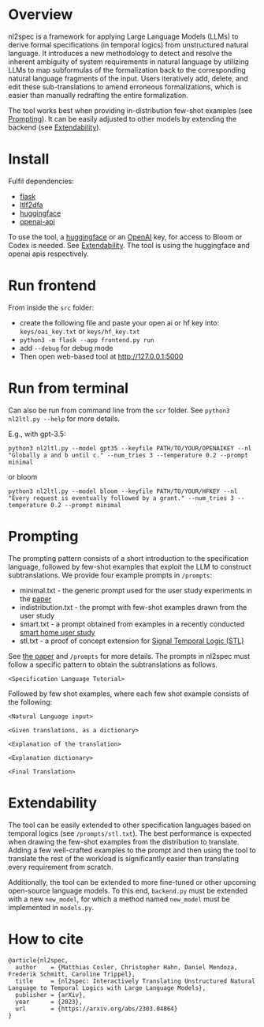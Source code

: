 # Overview

nl2spec is a framework for applying Large Language Models (LLMs) to derive formal specifications (in temporal logics) from unstructured natural language. It introduces a new methodology to detect and resolve the inherent ambiguity of system requirements in natural language by utilizing LLMs to map subformulas of the formalization back to the corresponding natural language fragments of the input. Users iteratively add, delete, and edit these sub-translations to amend erroneous formalizations, which is easier than manually redrafting the entire formalization.

The tool works best when providing in-distribution few-shot examples (see [Prompting](#prompting)). It can be easily adjusted to other models by extending the backend (see [Extendability](#extendability)).

# Install

Fulfil dependencies:
- [flask](https://flask.palletsprojects.com/en/2.2.x/)
- [ltlf2dfa](https://github.com/whitemech/LTLf2DFA)
- [huggingface](https://huggingface.co/)
- [openai-api](https://openai.com/blog/openai-api)

To use the tool, a [huggingface](huggingface.co) or an [OpenAI](openai.com) key, for access to Bloom or Codex is needed. See [Extendability](#extendability). The tool is using the huggingface and openai apis respectively.

# Run frontend

From inside the ```src``` folder:
- create the following file and paste your open ai or hf key into: ```keys/oai_key.txt``` or ```keys/hf_key.txt```
- ```python3 -m flask --app frontend.py run```
- add ```--debug``` for debug mode
- Then open web-based tool at http://127.0.0.1:5000

# Run from terminal

Can also be run from command line from the ```scr``` folder. See ```python3 nl2ltl.py --help``` for more details.

E.g., with gpt-3.5:

```python3 nl2ltl.py --model gpt35 --keyfile PATH/TO/YOUR/OPENAIKEY --nl "Globally a and b until c." --num_tries 3 --temperature 0.2 --prompt minimal```

or bloom

```python3 nl2ltl.py --model bloom --keyfile PATH/TO/YOUR/HFKEY --nl "Every request is eventually followed by a grant." --num_tries 3 --temperature 0.2 --prompt minimal```

# Prompting

The prompting pattern consists of a short introduction to the specification language, followed by few-shot examples that exploit the LLM to construct subtranslations.
We provide four example prompts in ```/prompts```:
- minimal.txt - the generic prompt used for the user study experiments in the [paper]()
- indistribution.txt - the prompt with few-shot examples drawn from the user study
- smart.txt - a prompt obtained from examples in a recently conducted [smart home user study]()
- stl.txt - a proof of concept extension for [Signal Temporal Logic (STL)]()

See [the paper]() and ```/prompts``` for more details.
The prompts in nl2spec must follow a specific pattern to obtain the subtranslations as follows.

```<Specification Language Tutorial>```

Followed by few shot examples, where each few shot example consists of the following:

```<Natural Language input>```

```<Given translations, as a dictionary>```

```<Explanation of the translation>```

```<Explanation dictionary>```

```<Final Translation>```

# Extendability

The tool can be easily extended to other specification languages based on temporal logics (see ```/prompts/stl.txt```). The best performance is expected when drawing the few-shot examples from the distribution to translate. Adding a few well-crafted examples to the prompt and then using the tool to translate the rest of the workload is significantly easier than translating every requirement from scratch.

Additionally, the tool can be extended to more fine-tuned or other upcoming open-source language models. To this end, ```backend.py``` must be extended with a new ```new_model```, for which a method named ```new_model``` must be implemented in ```models.py```.

# How to cite

```
@article{nl2spec,
  author    = {Matthias Cosler, Christopher Hahn, Daniel Mendoza, Frederik Schmitt, Caroline Trippel},
  title     = {nl2spec: Interactively Translating Unstructured Natural Language to Temporal Logics with Large Language Models},
  publisher = {arXiv},
  year      = {2023},
  url       = {https://arxiv.org/abs/2303.04864}
}
```
